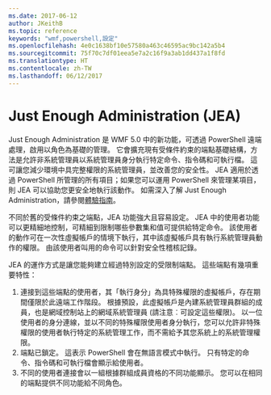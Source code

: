 ```yaml
---
ms.date: 2017-06-12
author: JKeithB
ms.topic: reference
keywords: "wmf,powershell,設定"
ms.openlocfilehash: 4e0c1638bf10e57580a463c46595ac9bc142a5b4
ms.sourcegitcommit: 75f70c7df01eea5e7a2c16f9a3ab1dd437a1f8fd
ms.translationtype: HT
ms.contentlocale: zh-TW
ms.lasthandoff: 06/12/2017
---
```

<a id="just-enough-administration-jea" class="xliff"></a>
# Just Enough Administration (JEA)
Just Enough Administration 是 WMF 5.0 中的新功能，可透過 PowerShell 遠端處理，啟用以角色為基礎的管理。  它會擴充現有受條件約束的端點基礎結構，方法是允許非系統管理員以系統管理員身分執行特定命令、指令碼和可執行檔。  這可讓您減少環境中具完整權限的系統管理員，並改善您的安全性。  JEA 適用於透過 PowerShell 所管理的所有項目；如果您可以運用 PowerShell 來管理某項目，則 JEA 可以協助您更安全地執行該動作。  如需深入了解 Just Enough Administration，請參閱[體驗指南](http://aka.ms/JEA)。

不同於舊的受條件約束之端點，JEA 功能強大且容易設定。  JEA 中的使用者功能可以更精細地控制，可精細到限制哪些參數集和值可提供給特定命令。 該使用者的動作可在一次性虛擬帳戶的情境下執行，其中該虛擬帳戶具有執行系統管理員動作的權限。  由該使用者叫用的命令可以針對安全性稽核記錄。

JEA 的運作方式是讓您能夠建立經過特別設定的受限制端點。  這些端點有幾項重要特性：

1. 連接到這些端點的使用者，其「執行身分」為具特殊權限的虛擬帳戶，存在期間僅限於此遠端工作階段。  根據預設，此虛擬帳戶是內建系統管理員群組的成員，也是網域控制站上的網域系統管理員 (請注意︰可設定這些權限)。 以一位使用者的身分連線，並以不同的特殊權限使用者身分執行，您可以允許非特殊權限的使用者執行特定的系統管理工作，而不需給予其您系統上的系統管理權限。
2. 端點已鎖定。  這表示 PowerShell 會在無語言模式中執行。  只有特定的命令、指令碼和可執行檔會顯示給使用者。
3. 不同的使用者連接會以一組根據群組成員資格的不同功能顯示。  您可以在相同的端點提供不同功能給不同角色。

